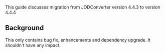This guide discusses migration from JODConverter version 4.4.3 to version 4.4.4

## Background

This only contains bug fix, enhancements and dependency upgrade. It shouldn't have any impact.
